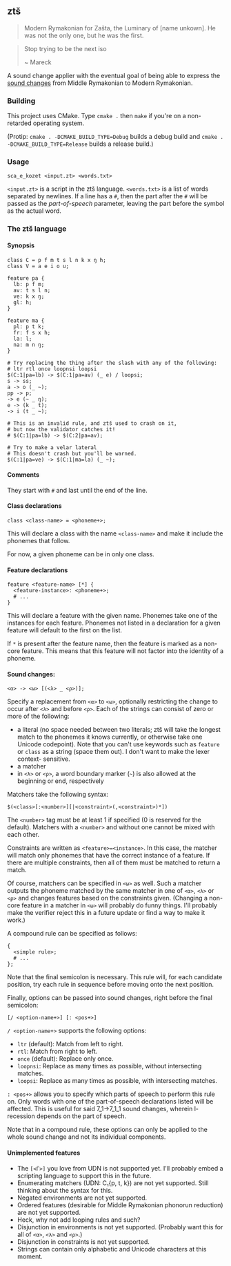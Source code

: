 ## ztš

> Modern Rymakonian for Zašta, the Luminary of [name unkown]. He was not
> the only one, but he was the first.

> Stop trying to be the next iso
>
> ~ Mareck

A sound change applier with the eventual goal of being able to express the
[sound changes](https://github.com/bluebear94/uruwi-conlangs/raw/master/out/7_1_1.pdf)
from Middle Rymakonian to Modern Rymakonian.

### Building

This project uses CMake. Type `cmake .` then `make` if you're on a
non-retarded operating system.

(Protip: `cmake . -DCMAKE_BUILD_TYPE=Debug` builds a debug build and
`cmake . -DCMAKE_BUILD_TYPE=Release` builds a release build.)

### Usage

    sca_e_kozet <input.zt> <words.txt>

`<input.zt>` is a script in the ztš language. `<words.txt>` is a list of words
separated by newlines. If a line has a `#`, then the part after the `#` will
be passed as the *part-of-speech* parameter, leaving the part before the
symbol as the actual word.

### The ztš language

#### Synopsis

    class C = p f m t s l n k x ŋ h;
    class V = a e i o u;

    feature pa {
      lb: p f m;
      av: t s l n;
      ve: k x ŋ;
      gl: h;
    }

    feature ma {
      pl: p t k;
      fr: f s x h;
      la: l;
      na: m n ŋ;
    }

    # Try replacing the thing after the slash with any of the following:
    # ltr rtl once loopnsi loopsi
    $(C:1|pa=lb) -> $(C:1|pa=av) (_ e) / loopsi;
    s -> ss;
    a -> o (_ ~);
    pp -> p;
    -> e (~ _ ŋ);
    e -> (k _ t);
    -> i (t _ ~);

    # This is an invalid rule, and ztš used to crash on it,
    # but now the validator catches it!
    # $(C:1|pa=lb) -> $(C:2|pa=av);

    # Try to make a velar lateral
    # This doesn't crash but you'll be warned.
    $(C:1|pa=ve) -> $(C:1|ma=la) (_ ~);

#### Comments

They start with `#` and last until the end of the line.

#### Class declarations

    class <class-name> = <phoneme+>;

This will declare a class with the name `<class-name>` and make it include
the phonemes that follow.

For now, a given phoneme can be in only one class.

#### Feature declarations

    feature <feature-name> [*] {
      <feature-instance>: <phoneme+>;
      # ...
    }

This will declare a feature with the given name. Phonemes take one of the
instances for each feature. Phonemes not listed in a declaration for a
given feature will default to the first on the list.

If `*` is present after the feature name, then the feature is marked as
a non-core feature. This means that this feature will not factor into
the identity of a phoneme.

#### Sound changes:

    <α> -> <ω> [(<λ> _ <ρ>)];

Specify a replacement from `<α>` to `<ω>`, optionally restricting the change
to occur after `<λ>` and before `<ρ>`. Each of the strings can consist of
zero or more of the following:

* a literal (no space needed between two literals; ztš will take the longest
  match to the phonemes it knows currently, or otherwise take one Unicode
  codepoint). Note that you can't use keywords such as `feature` or `class`
  as a string (space them out). I don't want to make the lexer context-
  sensitive.
* a matcher
* in `<λ>` or `<ρ>`, a word boundary marker (`~`) is also allowed at the
  beginning or end, respectively

Matchers take the following syntax:

    $(<class>[:<number>][|<constraint>(,<constraint>)*])

The `<number>` tag must be at least 1 if specified (0 is reserved for the
default). Matchers with a `<number>` and without one cannot be mixed with
each other.

Constraints are written as `<feature>=<instance>`. In this case, the matcher
will match only phonemes that have the correct instance of a feature. If
there are multiple constraints, then all of them must be matched to return
a match.

Of course, matchers can be specified in `<ω>` as well. Such a matcher outputs
the phoneme matched by the same matcher in one of `<α>`, `<λ>` or `<ρ>`
and changes features based on the constraints given. (Changing a non-core
feature in a matcher in `<ω>` will probably do funny things. I'll probably
make the verifier reject this in a future update or find a way to make it
work.)

A compound rule can be specified as follows:

    {
      <simple rule>;
      # ...
    };

Note that the final semicolon is necessary. This rule will, for each candidate
position, try each rule in sequence before moving onto the next position.

Finally, options can be passed into sound changes, right before the final
semicolon:

    [/ <option-name+>] [: <pos+>]

`/ <option-name+>` supports the following options:

* `ltr` (default): Match from left to right.
* `rtl`: Match from right to left.
* `once` (default): Replace only once.
* `loopnsi`: Replace as many times as possible, without intersecting matches.
* `loopsi`: Replace as many times as possible, with intersecting matches.

`: <pos+>` allows you to specify which parts of speech to perform this rule
on. Only words with one of the part-of-speech declarations listed will be
affected. This is useful for said 7_1→7_1_1 sound changes, wherein l-recession
depends on the part of speech.

Note that in a compound rule, these options can only be applied to the whole
sound change and not its individual components.

#### Unimplemented features

* The `[<Γ>]` you love from UDN is not supported yet. I'll probably embed
  a scripting language to support this in the future.
* Enumerating matchers (UDN: C₁{p, t, k}) are not yet supported. Still
  thinking about the syntax for this.
* Negated environments are not yet supported.
* Ordered features (desirable for Middle Rymakonian phonorun reduction) are
  not yet supported.
* Heck, why not add looping rules and such?
* Disjunction in environments is not yet supported. (Probably want this for
  all of `<α>`, `<λ>` and `<ρ>`.)
* Disjunction in constraints is not yet supported.
* Strings can contain only alphabetic and Unicode characters at this moment.
